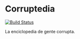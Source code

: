 # Corruptedia

[![Build Status](https://travis-ci.org/aviscasillas/corruptedia.png)](https://travis-ci.org/aviscasillas/corruptedia)

La enciclopedia de gente corrupta.
